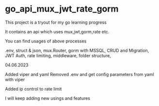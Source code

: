 # go_api_mux_jwt_rate_gorm

This project is a tryout for my go learning progress

It contains an api which uses mux,jwt,gorm,rate etc.

You can find usages of above processes

.env,
struct & json,
mux.Router,
gorm with MSSQL,
CRUD and Migration,
JWT Auth,
rate limiting,
middleware,
folder structure,


04.06.2023

Added viper and yaml
Removed .env and get config parameters from yaml with viper

Added ip control to rate limit

I will keep adding new usings and features

